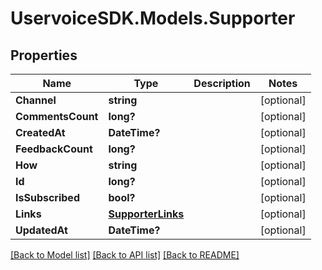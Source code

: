 # UservoiceSDK.Models.Supporter
## Properties

Name | Type | Description | Notes
------------ | ------------- | ------------- | -------------
**Channel** | **string** |  | [optional] 
**CommentsCount** | **long?** |  | [optional] 
**CreatedAt** | **DateTime?** |  | [optional] 
**FeedbackCount** | **long?** |  | [optional] 
**How** | **string** |  | [optional] 
**Id** | **long?** |  | [optional] 
**IsSubscribed** | **bool?** |  | [optional] 
**Links** | [**SupporterLinks**](SupporterLinks.md) |  | [optional] 
**UpdatedAt** | **DateTime?** |  | [optional] 

[[Back to Model list]](../README.md#documentation-for-models) [[Back to API list]](../README.md#documentation-for-api-endpoints) [[Back to README]](../README.md)

